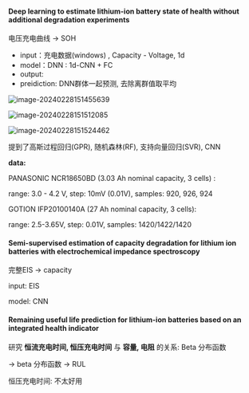 #### Deep learning to estimate lithium-ion battery state of health without additional degradation experiments

电压充电曲线 -> SOH

+ input：充电数据(windows) , Capacity - Voltage, 1d
+ model：DNN : 1d-CNN + FC
+ output: 
+ preidiction: DNN群体一起预测, 去除离群值取平均



![image-20240228151455639](E:\SUSTech-Battery-SOH-Prediction\paper\assets\image-20240228151455639.png)

![image-20240228151512085](E:\SUSTech-Battery-SOH-Prediction\paper\assets\image-20240228151512085.png)

![image-20240228151524462](E:\SUSTech-Battery-SOH-Prediction\paper\assets\image-20240228151524462.png)

提到了高斯过程回归(GPR), 随机森林(RF), 支持向量回归(SVR), CNN

**data:**

PANASONIC NCR18650BD (3.03 Ah nominal capacity, 3 cells) :

range: 3.0 - 4.2 V, step: 10mV (0.01V), samples: 920, 926, 924



GOTION IFP20100140A (27 Ah nominal capacity, 3 cells):

range: 2.5-3.65V, step: 0.01V, samples: 1420/1422/1420



#### Semi-supervised estimation of capacity degradation for lithium ion batteries with electrochemical impedance spectroscopy

完整EIS -> capacity

input: EIS

model: CNN



#### Remaining useful life prediction for lithium-ion batteries based on an integrated health indicator
研究 **恒流充电时间, 恒压充电时间** 与 **容量, 电阻** 的关系: Beta 分布函数

 -> beta 分布函数 -> RUL

恒压充电时间: 不太好用
